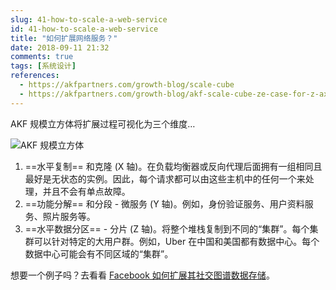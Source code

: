 ```yaml
---
slug: 41-how-to-scale-a-web-service
id: 41-how-to-scale-a-web-service
title: "如何扩展网络服务？"
date: 2018-09-11 21:32
comments: true
tags: [系统设计]
references:
  - https://akfpartners.com/growth-blog/scale-cube
  - https://akfpartners.com/growth-blog/akf-scale-cube-ze-case-for-z-axis
---
```


AKF 规模立方体将扩展过程可视化为三个维度…

![AKF 规模立方体](/img/akf-scale-cube.gif)

1. ==水平复制== 和克隆 (X 轴)。在负载均衡器或反向代理后面拥有一组相同且最好是无状态的实例。因此，每个请求都可以由这些主机中的任何一个来处理，并且不会有单点故障。
2. ==功能分解== 和分段 - 微服务 (Y 轴)。例如，身份验证服务、用户资料服务、照片服务等。
3. ==水平数据分区== - 分片 (Z 轴)。将整个堆栈复制到不同的“集群”。每个集群可以针对特定的大用户群。例如，Uber 在中国和美国都有数据中心。每个数据中心可能会有不同区域的“集群”。

想要一个例子吗？去看看 [Facebook 如何扩展其社交图谱数据存储](https://tianpan.co/notes/49-facebook-tao)。